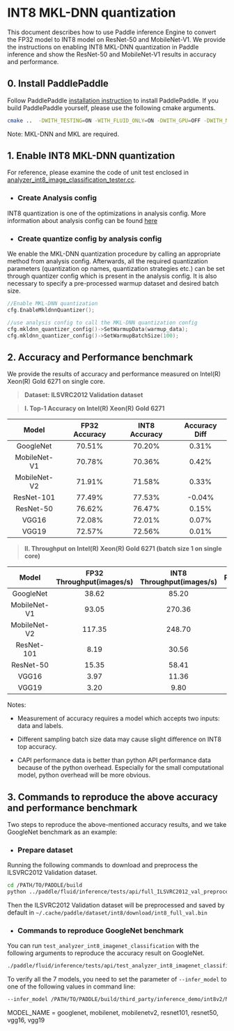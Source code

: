 # INT8 MKL-DNN quantization

This document describes how to use Paddle inference Engine to convert the FP32 model to INT8 model on ResNet-50 and MobileNet-V1. We provide the instructions on enabling INT8 MKL-DNN quantization in Paddle inference and show the ResNet-50 and MobileNet-V1 results in accuracy and performance.

## 0. Install PaddlePaddle

Follow PaddlePaddle [installation instruction](https://github.com/PaddlePaddle/models/tree/develop/fluid/PaddleCV/image_classification#installation) to install PaddlePaddle. If you build PaddlePaddle yourself, please use the following cmake arguments.

```bash
cmake ..  -DWITH_TESTING=ON -WITH_FLUID_ONLY=ON -DWITH_GPU=OFF -DWITH_MKL=ON -DWITH_MKLDNN=ON -DWITH_INFERENCE_API_TEST=ON -DON_INFER=ON

```

Note: MKL-DNN and MKL are required.

## 1. Enable INT8 MKL-DNN quantization

For reference, please examine the code of unit test enclosed in [analyzer_int8_image_classification_tester.cc](https://github.com/PaddlePaddle/Paddle/blob/develop/paddle/fluid/inference/tests/api/analyzer_int8_image_classification_tester.cc).

* ### Create Analysis config

INT8 quantization is one of the optimizations in analysis config. More information about analysis config can be found [here](https://github.com/PaddlePaddle/FluidDoc/blob/develop/doc/fluid/advanced_usage/deploy/inference/native_infer_en.md#upgrade-performance-based-on-contribanalysisconfig-prerelease)

* ### Create quantize config by analysis config

We enable the MKL-DNN quantization procedure by calling an appropriate method from analysis config. Afterwards, all the required quantization parameters (quantization op names, quantization strategies etc.) can be set through quantizer config which is present in the analysis config. It is also necessary to specify a pre-processed warmup dataset and desired batch size.

```cpp
//Enable MKL-DNN quantization
cfg.EnableMkldnnQuantizer();

//use analysis config to call the MKL-DNN quantization config
cfg.mkldnn_quantizer_config()->SetWarmupData(warmup_data);
cfg.mkldnn_quantizer_config()->SetWarmupBatchSize(100);
```

## 2. Accuracy and Performance benchmark

We provide the results of accuracy and performance measured on Intel(R) Xeon(R) Gold 6271 on single core.

>**Dataset: ILSVRC2012 Validation dataset**

>**I. Top-1 Accuracy on Intel(R) Xeon(R) Gold 6271**

| Model        | FP32 Accuracy   | INT8 Accuracy   | Accuracy Diff   |
| :----------: | :-------------: | :------------:  | :--------------:|
| GoogleNet    |  70.51%         |  70.20%         |  0.31%          |
| MobileNet-V1 |  70.78%         |  70.36%         |  0.42%          |
| MobileNet-V2 |  71.91%         |  71.58%         |  0.33%          |
| ResNet-101   |  77.49%         |  77.53%         | -0.04%          |
| ResNet-50    |  76.62%         |  76.47%         |  0.15%          |
| VGG16        |  72.08%         |  72.01%         |  0.07%          |
| VGG19        |  72.57%         |  72.56%         |  0.01%          |

>**II. Throughput on Intel(R) Xeon(R) Gold 6271 (batch size 1 on single core)**

| Model        | FP32 Throughput(images/s)  | INT8 Throughput(images/s) | Ratio(INT8/FP32)|
| :-----------:| :------------:             | :------------:            | :------------:  |
| GoogleNet    |    38.62                   |    85.20                  |   2.21          |
| MobileNet-V1 |    93.05                   |   270.36                  |   2.91          |
| MobileNet-V2 |   117.35                   |   248.70                  |   2.12          |
| ResNet-101   |     8.19                   |    30.56                  |   3.73          |
| ResNet-50    |    15.35                   |    58.41                  |   3.80          |
| VGG16        |     3.97                   |    11.36                  |   2.86          |
| VGG19        |     3.20                   |     9.80                  |   3.06          |

Notes:

* Measurement of accuracy requires a model which accepts two inputs: data and labels.

* Different sampling batch size data may cause slight difference on INT8 top accuracy.
* CAPI performance data is better than python API performance data because of the python overhead. Especially for the small computational model, python overhead will be more obvious.

## 3. Commands to reproduce the above accuracy and performance benchmark

Two steps to reproduce the above-mentioned accuracy results, and we take GoogleNet benchmark as an example:

* ### Prepare dataset

Running the following commands to download and preprocess the ILSVRC2012 Validation dataset.

```bash
cd /PATH/TO/PADDLE/build
python ../paddle/fluid/inference/tests/api/full_ILSVRC2012_val_preprocess.py
```

Then the ILSVRC2012 Validation dataset will be preprocessed and saved by default in `~/.cache/paddle/dataset/int8/download/int8_full_val.bin`

* ### Commands to reproduce GoogleNet benchmark

You can run `test_analyzer_int8_imagenet_classification` with the following arguments to reproduce the accuracy result on GoogleNet.

```bash
./paddle/fluid/inference/tests/api/test_analyzer_int8_imagenet_classification --infer_model=third_party/inference_demo/int8v2/resnet50/model --infer_data=/~/.cache/paddle/dataset/int8/download/int8_full_val.bin --batch_size=1 --paddle_num_threads=1
```

To verify all the 7 models, you need to set the parameter of `--infer_model` to one of the following values in command line:

```bash
--infer_model /PATH/TO/PADDLE/build/third_party/inference_demo/int8v2/MODEL_NAME/model
```

MODEL_NAME = googlenet, mobilenet, mobilenetv2, resnet101, resnet50, vgg16, vgg19
